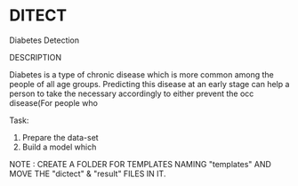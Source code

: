 # DITECT
Diabetes Detection 

DESCRIPTION

Diabetes is a type of chronic disease which is more common among the
people of all age groups. Predicting this disease at an early stage can help
a person to take the necessary
accordingly to either prevent the occ
disease(For people who

Task:
1. Prepare the data-set
2. Build a model which

NOTE : CREATE A FOLDER FOR TEMPLATES NAMING "templates" AND MOVE THE "dictect" & "result" FILES IN IT.
